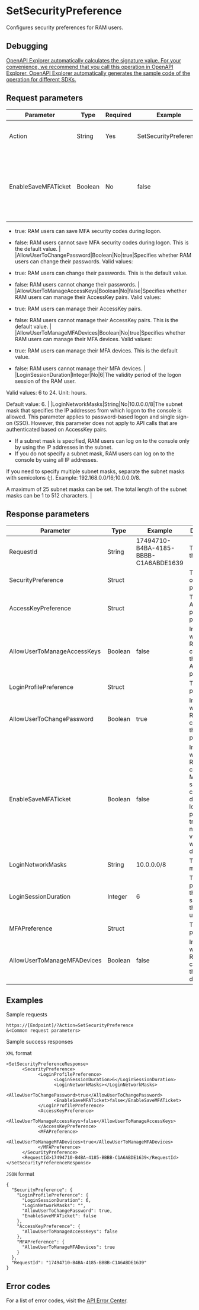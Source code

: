 # SetSecurityPreference

Configures security preferences for RAM users.

## Debugging

[OpenAPI Explorer automatically calculates the signature value. For your convenience, we recommend that you call this operation in OpenAPI Explorer. OpenAPI Explorer automatically generates the sample code of the operation for different SDKs.](https://api.aliyun.com/#product=Ims&api=SetSecurityPreference&type=RPC&version=2019-08-15)

## Request parameters

|Parameter|Type|Required|Example|Description|
|---------|----|--------|-------|-----------|
|Action|String|Yes|SetSecurityPreference|The operation that you want to perform. Set the value to SetSecurityPreference. |
|EnableSaveMFATicket|Boolean|No|false|Specifies whether RAM users can save multi-factor authentication \(MFA\) security codes during logon. The security codes are valid for seven days. Valid values:

 -   true: RAM users can save MFA security codes during logon.
-   false: RAM users cannot save MFA security codes during logon. This is the default value. |
|AllowUserToChangePassword|Boolean|No|true|Specifies whether RAM users can change their passwords. Valid values:

 -   true: RAM users can change their passwords. This is the default value.
-   false: RAM users cannot change their passwords. |
|AllowUserToManageAccessKeys|Boolean|No|false|Specifies whether RAM users can manage their AccessKey pairs. Valid values:

 -   true: RAM users can manage their AccessKey pairs.
-   false: RAM users cannot manage their AccessKey pairs. This is the default value. |
|AllowUserToManageMFADevices|Boolean|No|true|Specifies whether RAM users can manage their MFA devices. Valid values:

 -   true: RAM users can manage their MFA devices. This is the default value.
-   false: RAM users cannot manage their MFA devices. |
|LoginSessionDuration|Integer|No|6|The validity period of the logon session of the RAM user.

 Valid values: 6 to 24. Unit: hours.

 Default value: 6. |
|LoginNetworkMasks|String|No|10.0.0.0/8|The subnet mask that specifies the IP addresses from which logon to the console is allowed. This parameter applies to password-based logon and single sign-on \(SSO\). However, this parameter does not apply to API calls that are authenticated based on AccessKey pairs.

 -   If a subnet mask is specified, RAM users can log on to the console only by using the IP addresses in the subnet.
-   If you do not specify a subnet mask, RAM users can log on to the console by using all IP addresses.

 If you need to specify multiple subnet masks, separate the subnet masks with semicolons \(;\). Example: 192.168.0.0/16;10.0.0.0/8.

 A maximum of 25 subnet masks can be set. The total length of the subnet masks can be 1 to 512 characters. |

## Response parameters

|Parameter|Type|Example|Description|
|---------|----|-------|-----------|
|RequestId|String|17494710-B4BA-4185-BBBB-C1A6ABDE1639|The ID of the request. |
|SecurityPreference|Struct| |The details of security preferences. |
|AccessKeyPreference|Struct| |The AccessKey pair preference. |
|AllowUserToManageAccessKeys|Boolean|false|Indicates whether RAM users can manage their AccessKey pairs. |
|LoginProfilePreference|Struct| |The logon preference. |
|AllowUserToChangePassword|Boolean|true|Indicates whether RAM users can change their passwords. |
|EnableSaveMFATicket|Boolean|false|Indicates whether RAM users can save MFA security codes during logon. If this parameter is true, you do not need to verify MFA within 7 days. |
|LoginNetworkMasks|String|10.0.0.0/8|The subnet masks. |
|LoginSessionDuration|Integer|6|The validity period of the logon session of the RAM user. |
|MFAPreference|Struct| |The MFA preference. |
|AllowUserToManageMFADevices|Boolean|false|Indicates whether RAM users can manage their MFA devices. |

## Examples

Sample requests

```
https://[Endpoint]/?Action=SetSecurityPreference
&<Common request parameters>
```

Sample success responses

`XML` format

```
<SetSecurityPreferenceResponse>
	  <SecurityPreference>
		    <LoginProfilePreference>
			      <LoginSessionDuration>6</LoginSessionDuration>
			      <LoginNetworkMasks></LoginNetworkMasks>
			      <AllowUserToChangePassword>true</AllowUserToChangePassword>
			      <EnableSaveMFATicket>false</EnableSaveMFATicket>
		    </LoginProfilePreference>
		    <AccessKeyPreference>
			      <AllowUserToManageAccessKeys>false</AllowUserToManageAccessKeys>
		    </AccessKeyPreference>
		    <MFAPreference>
			      <AllowUserToManageMFADevices>true</AllowUserToManageMFADevices>
		    </MFAPreference>
	  </SecurityPreference>
	  <RequestId>17494710-B4BA-4185-BBBB-C1A6ABDE1639</RequestId>
</SetSecurityPreferenceResponse>
```

`JSON` format

```
{
  "SecurityPreference": {
    "LoginProfilePreference": {
      "LoginSessionDuration": 6,
      "LoginNetworkMasks": "",
      "AllowUserToChangePassword": true,
      "EnableSaveMFATicket": false
    },
    "AccessKeyPreference": {
      "AllowUserToManageAccessKeys": false
    },
    "MFAPreference": {
      "AllowUserToManageMFADevices": true
    }
  },
  "RequestId": "17494710-B4BA-4185-BBBB-C1A6ABDE1639"
}
```

## Error codes

For a list of error codes, visit the [API Error Center](https://error-center.alibabacloud.com/status/product/Ims).

